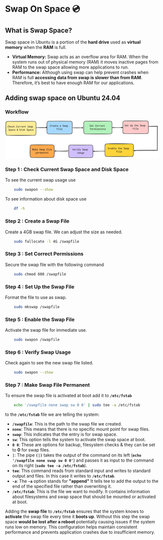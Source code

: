 # Swap On Space 💿

## What is Swap Space?
Swap space in Ubuntu  is a portion of the **hard drive** used as **virtual memory** when the **RAM** is full. 
- **Virtual Memory:** Swap acts as an overflow area for RAM. When the system runs out of physical memory (RAM) it moves inactive pages from RAM to the swap space allowing more applications to run.
- **Performance:** Although using swap can help prevent crashes when RAM is full **accessing data from swap is slower than from RAM**. Therefore, it’s best to have enough RAM for our applications.

## Adding swap space on Ubuntu 24.04

### Workflow 
<div align="center">
  <img src="Images/Swapon.png" alt="Project Logo" width=100% height=30%/>
</div>

### Step 1 : Check Current Swap Space and Disk Space
To see the current swap usage use
```bash
    sudo swapon --show
```
To see information about disk space use 
```bash
    df -h
```
### Step 2 : Create a Swap File 
Create a 4GB swap file. We can adjust the size as needed.
```bash
    sudo fallocate -l 4G /swapfile
```
### Step 3 : Set Correct Permissions
Secure the swap file with the following command
```bash
    sudo chmod 600 /swapfile
```
### Step 4 : Set Up the Swap File
Format the file to use as swap.
```bash
    sudo mkswap /swapfile
```
### Step 5 : Enable the Swap File
Activate the swap file for immediate use.
```bash
    sudo swapon /swapfile
```
### Step 6 : Verify Swap Usage
Check again to see the new swap file listed.
```bash
    sudo swapon --show
```
### Step 7 : Make Swap File Permanent
To ensure the swap file is activated at boot add it to **`/etc/fstab`**
```bash
    echo '/swapfile none swap sw 0 0' | sudo tee -a /etc/fstab
```
to the **`/etc/fstab`** file we are telling the system:
- **`/swapfile`**: This is the path to the swap file we created.
- **`none`**: This means that there is no specific mount point for swap files.
- **`swap`**: This indicates that the entry is for swap space.
- **`sw`**: This option tells the system to activate the swap space at boot.
- **`0 0`**: These are options for backup, filesystem checks & they can be set to **0** for swap files.
- **`|`**: The pipe **`(|)`** takes the output of the command on its left (**`echo '/swapfile none swap sw 0 0'`**) and passes it as input to the command on its right (**`sudo tee -a /etc/fstab`**).
- **`tee`**: This command reads from standard input and writes to standard output and files. In this case it writes to **`/etc/fstab`**.
- **`-a`**: The **`-a`** option stands for **"append"** It tells tee to add the output to the end of the specified file rather than overwriting it.
- **`/etc/fstab`**: This is the file we want to modify. It contains information about filesystems and swap space that should be mounted or activated at boot.

Adding the **swap file** to **`/etc/fstab`** ensures that the system knows to **activate** the swap file every time it **boots up**. Without this step the swap space **would be lost after a reboot** potentially causing issues if the system runs low on memory. This configuration helps maintain consistent performance and prevents application crashes due to insufficient memory.